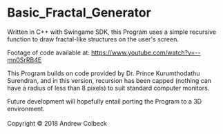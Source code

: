 # Basic_Fractal_Generator
Written in C++ with Swingame SDK, this Program uses a simple recursive function to draw fractal-like structures on the user's screen.

Footage of code available at:
https://www.youtube.com/watch?v=--mn0SrRB4E

This Program builds on code provided by Dr. Prince Kurumthodathu Surendran, and in this version, recursion has been capped (nothing can have a radius of less than 8 pixels) to suit standard computer monitors.

Future development will hopefully entail porting the Program to a 3D environment.<br><br>
Copyright © 2018 Andrew Colbeck
